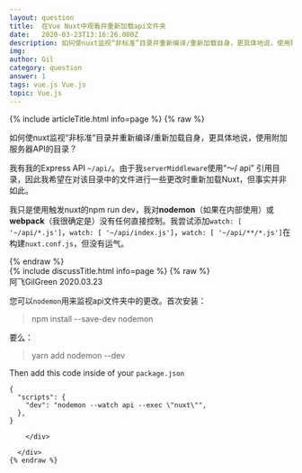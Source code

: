 ```yaml
---
layout: question
title:  在Vue Nuxt中观看并重新加载api文件夹
date:   2020-03-23T13:16:26.000Z
description: 如何使nuxt监视“非标准”目录并重新编译/重新加载自身，更具体地说，使用附加服务器API的目录？我有我的Express API ~/api/。由于我...
img: 
author: Gil
category: question
answer: 1
tags: vue.js Vue.js
topic: Vue.js
---
```

<div class="article-root">
  <div class="article">
    {% include articleTitle.html info=page %}
    {% raw %}
    <div class="article-content"><p><font style="vertical-align: inherit;"><font style="vertical-align: inherit;">如何使nuxt监视“非标准”目录并重新编译/重新加载自身，更具体地说，使用附加服务器API的目录？</font></font></p>

<p><font style="vertical-align: inherit;"><font style="vertical-align: inherit;">我有我的Express API </font></font><code>~/api/</code><font style="vertical-align: inherit;"><font style="vertical-align: inherit;">。</font><font style="vertical-align: inherit;">由于我</font></font><code>serverMiddleware</code><font style="vertical-align: inherit;"><font style="vertical-align: inherit;">使用“〜/ api” </font><font style="vertical-align: inherit;">引用目录</font><font style="vertical-align: inherit;">，因此我希望在对该目录中的文件进行一些更改时重新加载Nuxt，但事实并非如此。</font></font></p>

<p><font style="vertical-align: inherit;"><font style="vertical-align: inherit;">我只是使用触发nuxt的npm run dev，我对</font></font><strong><font style="vertical-align: inherit;"><font style="vertical-align: inherit;">nodemon</font></font></strong><font style="vertical-align: inherit;"><font style="vertical-align: inherit;">（如果在内部使用）或</font></font><strong><font style="vertical-align: inherit;"><font style="vertical-align: inherit;">webpack</font></font></strong><font style="vertical-align: inherit;"><font style="vertical-align: inherit;">（我很确定是）</font><font style="vertical-align: inherit;">没有任何直接控制</font><font style="vertical-align: inherit;">。</font><font style="vertical-align: inherit;">我尝试添加</font></font><code>watch: [ '~/api/*.js']</code><font style="vertical-align: inherit;"><font style="vertical-align: inherit;">，</font></font><code>watch: [ '~/api/index.js']</code><font style="vertical-align: inherit;"><font style="vertical-align: inherit;">，</font></font><code>watch: [ '~/api/**/*.js']</code><font style="vertical-align: inherit;"><font style="vertical-align: inherit;">在构建</font></font><code>nuxt.conf.js</code><font style="vertical-align: inherit;"><font style="vertical-align: inherit;">，但没有运气。</font></font></p></div>
    {% endraw %}
  </div>

  <div class="discuss-wrapper">
    {% include discussTitle.html info=page %}
    {% raw %}
    <div class="discuss-item">
        <div class="discuss-parent">
          <div class="discuss-meta">
            <span class="discuss-user">阿飞GilGreen</span>
            <span class="discuss-time">2020.03.23</span>
          </div>
          <div class="discuss-comment"><p><font style="vertical-align: inherit;"><font style="vertical-align: inherit;">您可以</font></font><code>nodemon</code><font style="vertical-align: inherit;"><font style="vertical-align: inherit;">用来监视api文件夹中的更改。</font><font style="vertical-align: inherit;">首次安装：</font></font></p>

<blockquote>
  <p><font style="vertical-align: inherit;"><font style="vertical-align: inherit;">npm install --save-dev nodemon</font></font></p>
</blockquote>

<p><font style="vertical-align: inherit;"><font style="vertical-align: inherit;">要么：</font></font></p>

<blockquote>
  <p>yarn add nodemon --dev</p>
</blockquote>

<p>Then add this code inside of your <code>package.json</code></p>

<pre><code>{<font></font>
  "scripts": {<font></font>
    "dev": "nodemon --watch api --exec \"nuxt\"",<font></font>
  },<font></font>
}<font></font>
</code></pre></div>
        </div>
        
      </div>
    {% endraw %}
  </div>
<div>
